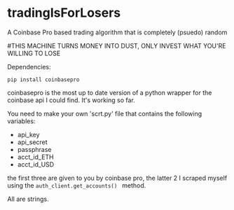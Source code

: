 # tradingIsForLosers
A Coinbase Pro based trading algorithm that is completely (psuedo) random

#THIS MACHINE TURNS MONEY INTO DUST, ONLY INVEST WHAT YOU'RE WILLING TO LOSE

Dependencies:

 ```
pip install coinbasepro
 ```

coinbasepro is the most up to date version of a python wrapper for the coinbase api I could find. It's working so far.

You need to make your own 'scrt.py' file that contains the following variables:

* api_key
* api_secret
* passphrase 
* acct_id_ETH    
* acct_id_USD 

the first three are given to you by coinbase pro,
the latter 2 I scraped myself using the  ```auth_client.get_accounts() ``` method. 

All are strings.
